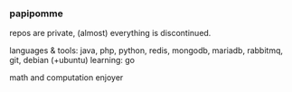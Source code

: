 ### papipomme

repos are private, (almost) everything is discontinued.

languages & tools: java, php, python, redis, mongodb, mariadb, rabbitmq, git, debian (+ubuntu)
learning: go

math and computation enjoyer

